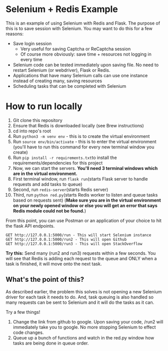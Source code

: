 # Selenium + Redis Example

This is an example of using Selenium with Redis and Flask. The purpose of this is to save session with Selenium. You may want to do this for a few reasons: 
 - Save login session
	 - Very useful for saving Captcha or ReCaptcha session 
	 - Of course more obviously: save time + resources not logging in every time
 - Selenium code can be tested immediately upon saving file. No need to restart Selenium (or webdriver), Flask or Redis.
 - Applications that have many Selenium calls can use one instance instead of creating many, saving resources
 - Scheduling tasks that can be completed with Selenium

# How to run locally

 1. Git clone this repository 
 2. Ensure that Redis is downloaded locally (see Brew instructions)
 3. cd into repo's root
 4. Run `python3 -m venv env` - this is to create the virtual environment
 5. Run `source env/bin/activate` - this is to enter the virtual environment (you'll have to run this command for every new terminal window you create)
 6. Run `pip install -r requirements.txt`to install the requirements/dependencies for this project
 7. Now, we can start the servers. **You'll need 3 terminal windows which are in the virtual environment.** 
 8. First terminal window, run `flask run`(starts Flask server to handle requests and add tasks to queue)
 9. Second, run `redis-server`(starts Redis server) 
 10. Third, run `python red.py`(starts Redis worker to listen and queue tasks based on requests sent) (**Make sure you are in the virtual environment on your newly opened window or else you will get an error that says Redis module could not be found.**)

From this point, you can use Postman or an application of your choice to hit the flask API endpoints. 

   

    GET http://127.0.0.1:5000/run - This will start Selenium instance
    GET http://127.0.0.1:5000/run2 - This will open Github
    GET http://127.0.0.1:5000/run3 - This will open StackOverflow
**Try this:** Send many (run2 and run3) requests within a few seconds. You will see that Redis is adding each request to the queue and ONLY when a task is finished, it will move onto the next task. 

## What's the point of this?

As described earlier, the problem this solves is not opening a new Selenium driver for each task it needs to do. And, task queuing is also handled so many requests can be sent to Selenium and it will do the tasks as it can. 

Try a few things!
1. Change the link from github to google. Upon saving your code, /run2 will immediately take you to google. No more stopping Selenium to effect code changes.
2. Queue up a bunch of functions and watch in the red.py window how tasks are being done in queue order.
